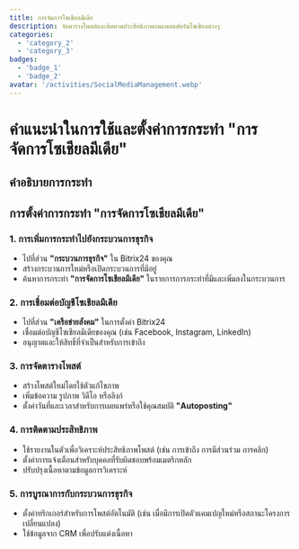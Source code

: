```yaml
---
title: การจัดการโซเชียลมีเดีย
description: จัดตารางโพสต์และติดตามประสิทธิภาพบนแพลตฟอร์มโซเชียลต่างๆ
categories: 
  - 'category_2'
  - 'category_3'
badges: 
  - 'badge_1'
  - 'badge_2'
avatar: '/activities/SocialMediaManagement.webp'
---
```


# คำแนะนำในการใช้และตั้งค่าการกระทำ "การจัดการโซเชียลมีเดีย"

## คำอธิบายการกระทำ

## **การตั้งค่าการกระทำ "การจัดการโซเชียลมีเดีย"**

### 1. การเพิ่มการกระทำไปยังกระบวนการธุรกิจ
- ไปที่ส่วน **"กระบวนการธุรกิจ"** ใน Bitrix24 ของคุณ
- สร้างกระบวนการใหม่หรือเปิดกระบวนการที่มีอยู่
- ค้นหาการกระทำ **"การจัดการโซเชียลมีเดีย"** ในรายการการกระทำที่มีและเพิ่มลงในกระบวนการ

### 2. การเชื่อมต่อบัญชีโซเชียลมีเดีย
- ไปที่ส่วน **"เครือข่ายสังคม"** ในการตั้งค่า Bitrix24
- เชื่อมต่อบัญชีโซเชียลมีเดียของคุณ (เช่น Facebook, Instagram, LinkedIn)
- อนุญาตและให้สิทธิ์ที่จำเป็นสำหรับการเข้าถึง

### 3. การจัดตารางโพสต์
- สร้างโพสต์ใหม่โดยใช้ตัวแก้ไขภาพ
- เพิ่มข้อความ รูปภาพ วิดีโอ หรือลิงก์
- ตั้งค่าวันที่และเวลาสำหรับการเผยแพร่หรือใช้คุณสมบัติ **"Autoposting"**

### 4. การติดตามประสิทธิภาพ
- ใช้รายงานในตัวเพื่อวิเคราะห์ประสิทธิภาพโพสต์ (เช่น การเข้าถึง การมีส่วนร่วม การคลิก)
- ตั้งค่าการแจ้งเตือนสำหรับบุคคลที่รับผิดชอบพร้อมเมตริกหลัก
- ปรับปรุงเนื้อหาตามข้อมูลการวิเคราะห์

### 5. การบูรณาการกับกระบวนการธุรกิจ
- ตั้งค่าทริกเกอร์สำหรับการโพสต์อัตโนมัติ (เช่น เมื่อมีการเปิดตัวแคมเปญใหม่หรือสถานะโครงการเปลี่ยนแปลง)
- ใช้ข้อมูลจาก CRM เพื่อปรับแต่งเนื้อหา